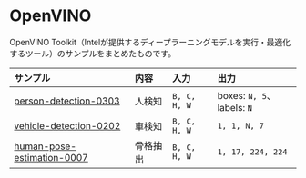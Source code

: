# OpenVINO

OpenVINO Toolkit（Intelが提供するディープラーニングモデルを実行・最適化するツール）のサンプルをまとめたものです。

|サンプル|内容|入力|出力|
|:--|:--|:--|:--|
|[person-detection-0303](https://github.com/JuvenileTalk9/OpenVINO/tree/main/sample/person-detection-0303)|人検知|`B, C, H, W`|boxes: `N, 5`、labels: `N`|
|[vehicle-detection-0202](https://github.com/JuvenileTalk9/OpenVINO/tree/main/sample/vehicle-detection-0202)|車検知|`B, C, H, W`|`1, 1, N, 7`|
|[human-pose-estimation-0007](https://github.com/JuvenileTalk9/OpenVINO/tree/main/sample/human-pose-estimation-0007)|骨格抽出|`B, C, H, W`|`1, 17, 224, 224`|

